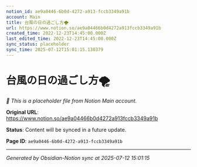 ```yaml
---
notion_id: ae9a0446-6b0d-4272-a913-fccb3349a91b
account: Main
title: 台風の日の過ごし方🌪
url: https://www.notion.so/ae9a04466b0d4272a913fccb3349a91b
created_time: 2022-12-23T14:45:00.000Z
last_edited_time: 2022-12-23T14:45:00.000Z
sync_status: placeholder
sync_time: 2025-07-12T15:01:15.130379
---
```


# 台風の日の過ごし方🌪

*🔄 This is a placeholder file from Notion Main account.*

**Original URL**: https://www.notion.so/ae9a04466b0d4272a913fccb3349a91b

**Status**: Content will be synced in a future update.

**Page ID**: `ae9a0446-6b0d-4272-a913-fccb3349a91b`

---

*Generated by Obsidian-Notion sync at 2025-07-12 15:01:15*
